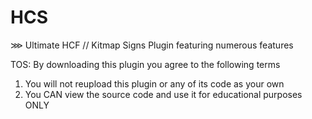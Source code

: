 # HCS
⋙ Ultimate HCF // Kitmap Signs Plugin featuring numerous features



TOS:
By downloading this plugin you agree to the following terms
1. You will not reupload this plugin or any of its code as your own
2. You CAN view the source code and use it for educational purposes ONLY
